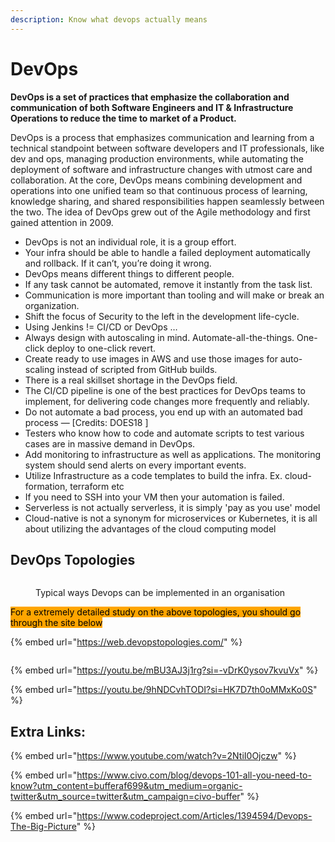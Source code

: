 ```yaml
---
description: Know what devops actually means
---
```


# DevOps

**DevOps is a set of practices that emphasize the collaboration and communication of both Software Engineers and IT & Infrastructure Operations to reduce the time to market of a Product.**

DevOps is a process that emphasizes communication and learning from a technical standpoint between software developers and IT professionals, like dev and ops, managing production environments, while automating the deployment of software and infrastructure changes with utmost care and collaboration. At the core, DevOps means combining development and operations into one unified team so that continuous process of learning, knowledge sharing, and shared responsibilities happen seamlessly between the two. The idea of DevOps grew out of the Agile methodology and first gained attention in 2009.





* DevOps is not an individual role, it is a group effort.
* Your infra should be able to handle a failed deployment automatically and rollback. If it can’t, you’re doing it wrong.
* DevOps means different things to different people.
* If any task cannot be automated, remove it instantly from the task list.
* Communication is more important than tooling and will make or break an organization.
* Shift the focus of Security to the left in the development life-cycle.
* Using Jenkins != CI/CD or DevOps …
* Always design with autoscaling in mind. Automate-all-the-things. One-click deploy to one-click revert.
* Create ready to use images in AWS and use those images for auto-scaling instead of scripted from GitHub builds.
* There is a real skillset shortage in the DevOps field.
* The CI/CD pipeline is one of the best practices for DevOps teams to implement, for delivering code changes more frequently and reliably.
* Do not automate a bad process, you end up with an automated bad process — \[Credits: DOES18 ]
* Testers who know how to code and automate scripts to test various cases are in massive demand in DevOps.
* Add monitoring to infrastructure as well as applications. The monitoring system should send alerts on every important events.
* Utilize Infrastructure as a code templates to build the infra. Ex. cloud-formation, terraform etc
* If you need to SSH into your VM then your automation is failed.
* Serverless is not actually serverless, it is simply 'pay as you use' model
* Cloud-native is not a synonym for microservices or Kubernetes, it is all about utilizing the advantages of the cloud computing model

## DevOps Topologies



<figure><img src="../../.gitbook/assets/image (70).png" alt=""><figcaption><p>Typical ways Devops can be implemented in an organisation</p></figcaption></figure>

<mark style="background-color:orange;">For a extremely detailed study on the above topologies, you should go through the site below</mark>

{% embed url="https://web.devopstopologies.com/" %}

<figure><img src="../../.gitbook/assets/image (65).png" alt=""><figcaption></figcaption></figure>

{% embed url="https://youtu.be/mBU3AJ3j1rg?si=-vDrK0ysov7kvuVx" %}

{% embed url="https://youtu.be/9hNDCvhTODI?si=HK7D7th0oMMxKo0S" %}

## Extra Links:

{% embed url="https://www.youtube.com/watch?v=2NtiI0Ojczw" %}

{% embed url="https://www.civo.com/blog/devops-101-all-you-need-to-know?utm_content=bufferaf699&utm_medium=organic-twitter&utm_source=twitter&utm_campaign=civo-buffer" %}

{% embed url="https://www.codeproject.com/Articles/1394594/Devops-The-Big-Picture" %}
